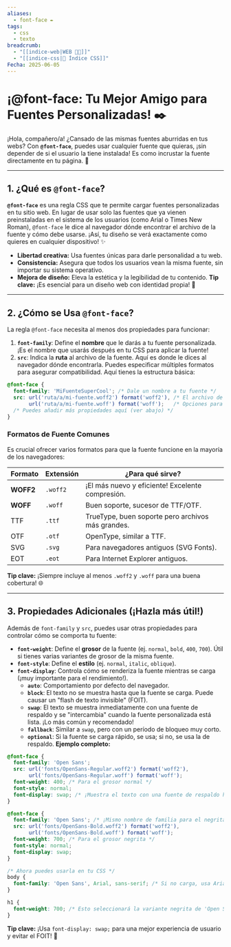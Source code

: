 ```yaml
---
aliases:
  - font-face ✒️
tags:
  - css
  - texto
breadcrumb:
  - "[[indice-web|WEB 🔗📝]]"
  - "[[indice-css|💄 Índice CSS]]"
Fecha: 2025-06-05
---
```

# ¡@font-face: Tu Mejor Amigo para Fuentes Personalizadas! ✒️

¡Hola, compañero/a! ¿Cansado de las mismas fuentes aburridas en tus webs? Con **`@font-face`**, puedes usar cualquier fuente que quieras, ¡sin depender de si el usuario la tiene instalada! Es como incrustar la fuente directamente en tu página. 🚀

---
## 1. ¿Qué es `@font-face`?
**`@font-face`** es una regla CSS que te permite cargar fuentes personalizadas en tu sitio web. En lugar de usar solo las fuentes que ya vienen preinstaladas en el sistema de los usuarios (como Arial o Times New Roman), `@font-face` le dice al navegador dónde encontrar el archivo de la fuente y cómo debe usarse. ¡Así, tu diseño se verá exactamente como quieres en cualquier dispositivo! ✨
- **Libertad creativa:** Usa fuentes únicas para darle personalidad a tu web.
- **Consistencia:** Asegura que todos los usuarios vean la misma fuente, sin importar su sistema operativo.
- **Mejora de diseño:** Eleva la estética y la legibilidad de tu contenido.
**Tip clave:** ¡Es esencial para un diseño web con identidad propia! 📌

---
## 2. ¿Cómo se Usa `@font-face`?
La regla `@font-face` necesita al menos dos propiedades para funcionar:
1. **`font-family`**: Define el **nombre** que le darás a tu fuente personalizada. ¡Es el nombre que usarás después en tu CSS para aplicar la fuente!
2. **`src`**: Indica la **ruta** al archivo de la fuente. Aquí es donde le dices al navegador dónde encontrarla. Puedes especificar múltiples formatos para asegurar compatibilidad.
Aquí tienes la estructura básica:
```css
@font-face {
  font-family: 'MiFuenteSuperCool'; /* Dale un nombre a tu fuente */
  src: url('ruta/a/mi-fuente.woff2') format('woff2'), /* El archivo de la fuente y su formato */
       url('ruta/a/mi-fuente.woff') format('woff');   /* Opciones para compatibilidad */
  /* Puedes añadir más propiedades aquí (ver abajo) */
}
```
### Formatos de Fuente Comunes
Es crucial ofrecer varios formatos para que la fuente funcione en la mayoría de los navegadores:

| **Formato** | **Extensión** | **¿Para qué sirve?**                              |
| ----------- | ------------- | ------------------------------------------------- |
| **WOFF2**   | `.woff2`      | ¡El más nuevo y eficiente! Excelente compresión.  |
| **WOFF**    | `.woff`       | Buen soporte, sucesor de TTF/OTF.                 |
| TTF         | `.ttf`        | TrueType, buen soporte pero archivos más grandes. |
| OTF         | `.otf`        | OpenType, similar a TTF.                          |
| SVG         | `.svg`        | Para navegadores antiguos (SVG Fonts).            |
| EOT         | `.eot`        | Para Internet Explorer antiguos.                  |

**Tip clave:** ¡Siempre incluye al menos `.woff2` y `.woff` para una buena cobertura! 🌐

---
## 3. Propiedades Adicionales (¡Hazla más útil!)

Además de `font-family` y `src`, puedes usar otras propiedades para controlar cómo se comporta tu fuente:

- **`font-weight`**: Define el **grosor** de la fuente (ej. `normal`, `bold`, `400`, `700`). Útil si tienes varias variantes de grosor de la misma fuente.
- **`font-style`**: Define el **estilo** (ej. `normal`, `italic`, `oblique`).
- **`font-display`**: Controla cómo se renderiza la fuente mientras se carga (¡muy importante para el rendimiento!).
    - **`auto`**: Comportamiento por defecto del navegador.
    - **`block`**: El texto no se muestra hasta que la fuente se carga. Puede causar un "flash de texto invisible" (FOIT).
    - **`swap`**: El texto se muestra inmediatamente con una fuente de respaldo y se "intercambia" cuando la fuente personalizada está lista. ¡Lo más común y recomendado!
    - **`fallback`**: Similar a `swap`, pero con un período de bloqueo muy corto.
    - **`optional`**: Si la fuente se carga rápido, se usa; si no, se usa la de respaldo.
**Ejemplo completo:**
```css
@font-face {
  font-family: 'Open Sans';
  src: url('fonts/OpenSans-Regular.woff2') format('woff2'),
       url('fonts/OpenSans-Regular.woff') format('woff');
  font-weight: 400; /* Para el grosor normal */
  font-style: normal;
  font-display: swap; /* ¡Muestra el texto con una fuente de respaldo hasta que cargue! */
}

@font-face {
  font-family: 'Open Sans'; /* ¡Mismo nombre de familia para el negrita! */
  src: url('fonts/OpenSans-Bold.woff2') format('woff2'),
       url('fonts/OpenSans-Bold.woff') format('woff');
  font-weight: 700; /* Para el grosor negrita */
  font-style: normal;
  font-display: swap;
}

/* Ahora puedes usarla en tu CSS */
body {
  font-family: 'Open Sans', Arial, sans-serif; /* Si no carga, usa Arial o genérica */
}

h1 {
  font-weight: 700; /* Esto seleccionará la variante negrita de 'Open Sans' */
}
```
**Tip clave:** ¡Usa `font-display: swap;` para una mejor experiencia de usuario y evitar el FOIT! 💨